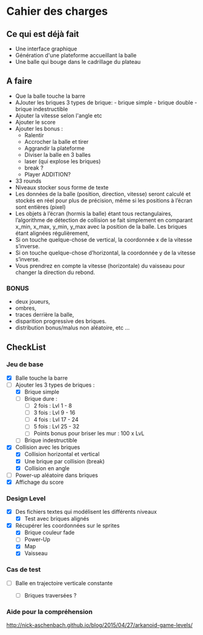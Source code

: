 # Cahier des charges 


## Ce qui est déjà fait 

- Une interface graphique
- Génération d'une plateforme accueillant la balle
- Une balle qui bouge dans le cadrillage du plateau


## A faire 

 - Que la balle touche la barre
 - AJouter les briques 3 types de brique:
        - brique simple
        - brique double
        - brique indestructible    
 - Ajouter la vitesse selon l'angle etc
 - Ajouter le score
 - Ajouter les bonus :
    - Ralentir
     - Accrocher la balle et tirer
     - Aggrandir la plateforme
     - Diviser la balle en 3 balles
     - laser (qui explose les briques)
     - break ?
     - Player ADDITION? 
 - 33 rounds
 - Niveaux stocker sous forme de texte
 - Les données de la balle (position, direction, vitesse) seront calculé et stockés en réel pour plus de précision, même si les positions à l’écran sont entières (pixel)
 - Les objets à l’écran (hormis la balle) étant tous rectangulaires, l’algorithme de détection de collision se fait simplement en comparant x_min, x_max, y_min, y_max avec la position de la balle. Les briques étant alignées régulièrement,
 - Si on touche quelque-chose de vertical, la coordonnée x de la vitesse s’inverse.
 - Si on touche quelque-chose d’horizontal, la coordonnée y de la vitesse s’inverse.
 - Vous prendrez en compte la vitesse (horizontale) du vaisseau pour changer la direction du rebond.

### BONUS 
-  deux joueurs,
-   ombres,
-  traces derrière la balle,
-   disparition progressive des briques.
-   distribution bonus/malus non aléatoire, etc ...

## CheckList
### Jeu de base
- [x] Balle touche la barre
- [ ] Ajouter les 3 types de briques :
	- [x] Brique simple
	- [ ] Brique dure :
		- [ ] 2 fois : Lvl 1 - 8
		- [ ] 3 fois : Lvl 9 - 16
		- [ ] 4 fois : Lvl 17 - 24
		- [ ] 5 fois : Lvl 25 - 32
		- [ ] Points bonus pour briser les mur : 100 x LvL
	- [ ] Brique indestructible
- [x] Collision avec les briques
	- [x] Collision horizontal et vertical
 	- [x] Une brique par collision (break)
  	- [x] Collision en angle  
- [ ] Power-up aléatoire dans briques
- [x] Affichage du score

### Design Level
- [x] Des fichiers textes qui modélisent les différents niveaux
	- [x] Test avec briques alignés
- [x] Récupérer les coordonnées sur le sprites
	- [x] Brique couleur fade
 	- [ ] Power-Up
  	- [x] Map
  	- [x] Vaisseau 
### Cas de test
- [ ] Balle en trajectoire verticale constante
	- [ ] Briques traversées ? 




### Aide pour la compréhension 

http://nick-aschenbach.github.io/blog/2015/04/27/arkanoid-game-levels/
